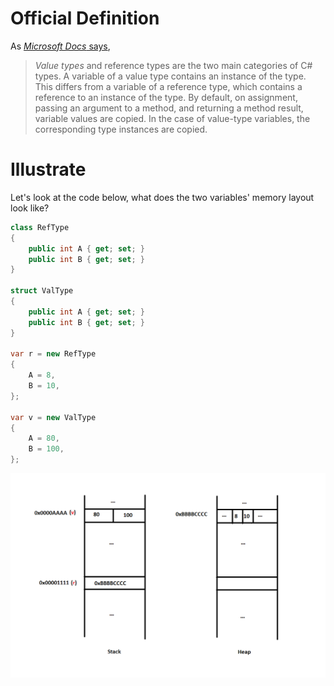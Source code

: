 # Official Definition
As [*Microsoft Docs* says](https://docs.microsoft.com/en-us/dotnet/csharp/language-reference/builtin-types/value-types),
> *Value types* and reference types are the two main categories of C# types. A variable of a value type contains an instance of the type. This differs from a variable of a reference type, which contains a reference to an instance of the type. By default, on assignment, passing an argument to a method, and returning a method result, variable values are copied. In the case of value-type variables, the corresponding type instances are copied.

# Illustrate
Let's look at the code below, what does the two variables' memory layout look like?
``` cs
class RefType
{
    public int A { get; set; }
    public int B { get; set; }
}

struct ValType
{
    public int A { get; set; }
    public int B { get; set; }
}

var r = new RefType
{
    A = 8,
    B = 10,
};

var v = new ValType
{
    A = 80,
    B = 100,
};
```
![difference-in-memory-between-value-and-reference.png](../../Resources/Images/difference-in-memory-between-value-and-reference.png)